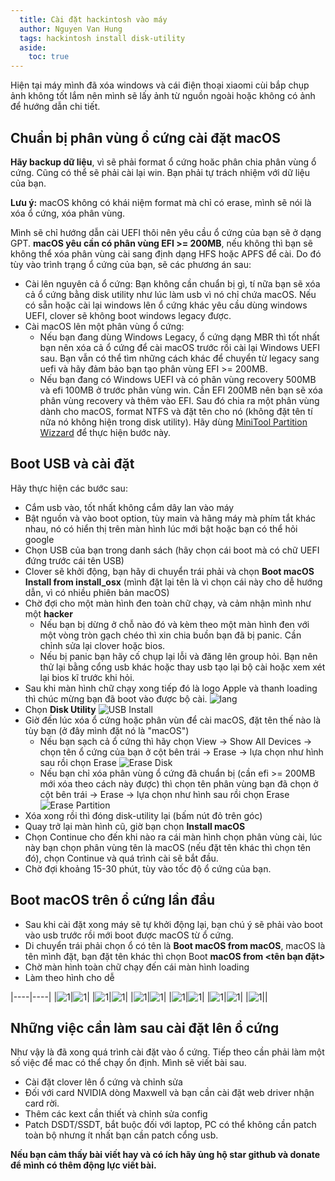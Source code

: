 ```yaml
---
  title: Cài đặt hackintosh vào máy
  author: Nguyen Van Hung
  tags: hackintosh install disk-utility
  aside:
    toc: true
---
```


Hiện tại máy mình đã xóa windows và cái điện thoại xiaomi cùi bắp chụp ảnh không tốt lắm nên mình sẽ lấy ảnh từ nguồn ngoài hoặc không có ảnh để hướng dẫn chi tiết.

## Chuẩn bị phân vùng ổ cứng cài đặt macOS
__Hãy backup dữ liệu__, vì sẽ phải format ổ cứng hoăc phân chia phân vùng ổ cứng. Cũng có thể sẽ phải cài lại win. Bạn phải tự trách nhiệm với dữ liệu của bạn.

__Lưu ý:__ macOS không có khái niệm format mà chỉ có erase, mình sẽ nói là xóa ổ cứng, xóa phân vùng.

Mình sẽ chỉ hướng dẫn cài UEFI thôi nên yêu cầu ổ cứng của bạn sẽ ở dạng GPT. __macOS yêu cần có phân vùng EFI >= 200MB__, nếu không thì bạn sẽ không thể xóa phân vùng cài sang định dạng HFS hoặc APFS để cài. Do đó tùy vào trình trạng ổ cứng của bạn, sẽ các phương án sau:
- Cài lên nguyên cả ổ cứng:
 Bạn không cần chuẩn bị gì, tí nữa bạn sẽ xóa cả ổ cứng bằng disk utility như lúc làm usb vì nó chỉ chứa macOS. Nếu có sẵn hoặc cài lại windows lên ổ cứng khác yêu cầu dùng windows UEFI, clover sẽ không boot windows legacy được.
- Cài macOS lên một phân vùng ổ cứng:
  + Nếu bạn đang dùng Windows Legacy, ổ cứng dạng MBR thì tốt nhất bạn nên xóa cả ổ cứng để cài macOS trước rồi cài lại Windows UEFI sau. Bạn vẫn có thể tìm những cách khác để chuyển từ legacy sang uefi và hãy đảm bảo bạn tạo phân vùng EFI >= 200MB.
  + Nếu bạn đang có Windows UEFI và có phân vùng recovery 500MB và efi 100MB ở trước phân vùng win. Cần EFI 200MB nên bạn sẽ xóa phân vùng recovery và thêm vào EFI. Sau đó chia ra một phân vùng dành cho macOS, format NTFS và đặt tên cho nó (không đặt tên tí nữa nó không hiện trong disk utility). Hãy dùng [MiniTool Partition Wizzard](https://www.partitionwizard.com/free-partition-manager.html) để thực hiện bước này.

## Boot USB và cài đặt
  Hãy thực hiện các bước sau:

  + Cắm usb vào, tốt nhất không cắm dây lan vào máy
  + Bật nguồn và vào boot option, tùy main và hãng máy mà phím tắt khác nhau, nó có hiển thị trên màn hình lúc mới bật hoặc bạn có thể hỏi google
  + Chọn USB của bạn trong danh sách (hãy chọn cái boot mà có chữ UEFI đứng trước cái tên USB)
  + Clover sẽ khởi động, bạn hãy di chuyển trái phải và chọn __Boot macOS Install from install_osx__ (mình đặt lại tên là vì chọn cái này cho dễ hướng dẫn, vì có nhiều phiên bản macOS)
  + Chờ đợi cho một màn hình đen toàn chữ chạy, và cảm nhận mình như một __hacker__
    - Nếu bạn bị dừng ở chỗ nào đó và kèm theo một màn hình đen với một vòng tròn gạch chéo thì xin chia buồn bạn đã bị panic. Cần chỉnh sửa lại clover hoặc bios.
    - Nếu bị panic bạn hãy cố chụp lại lỗi và đăng lên group hỏi. Bạn nên thử lại bằng cổng usb khác hoặc thay usb tạo lại bộ cài hoặc xem xét lại bios kĩ trước khi hỏi.
  + Sau khi màn hình chữ chạy xong tiếp đó là logo Apple và thanh loading thì chúc mừng bạn đã boot vào được bộ cài.
  ![lang](/assets/images/hackintosh/install/lang.png)
  + Chọn __Disk Utility__
  ![USB Install](/assets/images/hackintosh/install/usb-disk-utility.png)
  + Giờ đến lúc xóa ổ cứng hoặc phân vùn để cài macOS, đặt tên thế nào là tùy bạn (ở đây mình đặt nó là "macOS")
    - Nếu bạn sạch cả ổ cứng thì hãy chọn View -> Show All Devices -> chọn tên ổ cứng của bạn ở cột bên trái -> Erase -> lựa chọn như hình sau rồi chọn Erase
    ![Erase Disk](/assets/images/hackintosh/install/erase-disk.png)
    - Nếu bạn chỉ xóa phân vùng ổ cứng đã chuẩn bị (cần efi >= 200MB mới xóa theo cách này được) thì chọn tên phân vùng bạn đã chọn ở cột bên trái -> Erase -> lựa chọn như hình sau rồi chọn Erase
    ![Erase Partition](/assets/images/hackintosh/install/erase-partition.png)
  + Xóa xong rồi thì đóng disk-utility lại (bấm nút đỏ trên góc)
  + Quay trở lại màn hình cũ, giờ bạn chọn __Install macOS__
  + Chọn Continue cho đến khi nào ra cái màn hình chọn phân vùng cài, lúc này bạn chọn phân vùng tên là macOS (nếu đặt tên khác thì chọn tên đó), chọn Continue và quá trình cài sẽ bắt đầu.
  + Chờ đợi khoảng 15-30 phút, tùy vào tốc độ ổ cứng của bạn.

## Boot macOS trên ổ cứng lần đầu
  + Sau khi cài đặt xong máy sẽ tự khởi động lại, bạn chú ý sẽ phải vào boot vào usb trước rồi mới boot được macOS từ ổ cứng.
  + Di chuyển trái phải chọn ổ có tên là __Boot macOS from macOS__, macOS là tên mình đặt, bạn đặt tên khác thì chọn Boot __macOS from \<tên bạn đặt\>__
  + Chờ màn hình toàn chữ chạy đến cái màn hình loading
  + Làm theo hình cho dễ

  |----|----|
  |![1](/assets/images/hackintosh/install/1.png)|![1](/assets/images/hackintosh/install/2.png)|
  |![1](/assets/images/hackintosh/install/3.png)|![1](/assets/images/hackintosh/install/4.png)|
  |![1](/assets/images/hackintosh/install/5.png)|![1](/assets/images/hackintosh/install/6.png)|
  |![1](/assets/images/hackintosh/install/7.png)|![1](/assets/images/hackintosh/install/8.png)|
  |![1](/assets/images/hackintosh/install/9.png)|![1](/assets/images/hackintosh/install/10.png)|
  |![1](/assets/images/hackintosh/install/11.png)||

## Những việc cần làm sau cài đặt lên ổ cứng
  Như vậy là đã xong quá trình cài đặt vào ổ cứng. Tiếp theo cần phải làm một số việc để mac có thể chạy ổn định. Mình sẽ viết bài sau.
  + Cài đặt clover lên ổ cứng và chỉnh sửa
  + Đối với card NVIDIA dòng Maxwell và bạn cần cài đặt web driver nhận card rời.
  + Thêm các kext cần thiết và chỉnh sửa config
  + Patch DSDT/SSDT, bắt buộc đối với laptop, PC có thể không cần patch toàn bộ nhưng ít nhất bạn cần patch cổng usb.

__Nếu bạn cảm thấy bài viết hay và có ích hãy ủng hộ star github và donate để mình có thêm động lực viết bài.__
